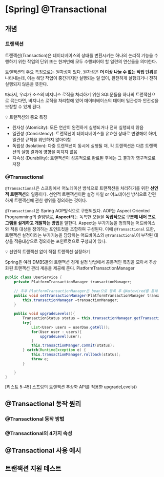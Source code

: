 # [Spring] @Transactional



## 개념

### 트랜잭션

트랜잭션(Transaction)은 데이터베이스의 상태를 변환시키는 하나의 논리적 기능을 수행하기 위한 작업의 단위 또는 한꺼번에 모두 수행되어야 할 일련의 연산들을 의미한다. 

트랜잭션의 주요 특징으로는 원자성이 있다. 원자성은 **더 이상 나눌 수 없는 작업 단위**를 나타내는데, 이는 해당 작업이 중간까지만 실행되는 일 없이, 완전하게 실행되거나 전혀 실행되지 않음을 뜻한다. 

따라서, 우리가 소스의 비지니스 로직을 처리하기 위한 SQL문들을 하나의 트랜잭션으로 묶는다면, 비지니스 로직을 처리함에 있어 데이터베이스의 데이터 일관성과 안전성을 보장할 수 있게 된다.



:bulb: 트랜잭션의 중요 특징

- 원자성 (Atomicity): 모든 연산이 완전하게 실행되거나 전혀 실행되지 않음
- 일관성 (Consistency): 트랜잭션이 데이터베이스를 유효한 상태로 변경해야 하며, 일관성 규칙을 위반하지 않아야함
- 독립성 (Isolation): 다중 트랜잭션이 동시에 실행될 때, 각 트랜잭션은 다른 트랜잭션의 실행 결과에 영향을 미치지 않음
- 지속성 (Durability): 트랜잭션이 성공적으로 완료된 후에는 그 결과가 영구적으로 저장



### @Transactional

`@Transactional`은 스프링에서 어노테이션 방식으로 트랜잭션을 처리하기를 위한 **선언적 트랜잭션**의 일종이다. 선언적 트랜잭션이란 설정 파일 or 어노테이션 방식으로 간편하게 트랜잭션에 관한 행위를 정의하는 것이다.

`@Transactional`은 Spring AOP방식으로 구현되었다. AOP는 Aspect Oriented Programming의 줄임말로, **Aspect**라는 독특한 모듈을 **독립적으로 구분해 내어 프로그램을 설계하고 개발하는 방법**을 말한다. Aspect는 부가기능을 정의하는 어드바이스와 적용 대상을 정의하는 포인트컷을 조합하여 구성된다. 이에 `@Transactional`  또한, 트랜잭션 설정이라는 부가기능을 담당하는 어드바이스와  `@Transactional`이 부착된 대상을 적용대상으로 정의하는 포인트컷으로 구성되어 있다.



:bulb: 선언적 트랜잭션 없이 직접 트랜잭션 설정하기

Spring은 여러 DMBS들의 트랜잭션 경계 설정 방법에서 공통적인 특징을 모아서 추상화된 트랜잭션 관리 계층을 제공해 준다. PlatformTransactionManager



```java
public class UserService {
    private PlatformTransactionManager transactionManager;
    
    // 추후 PlatformTransactionManager은 bean으로 등록 후 @Autowired를 통해 주입 받음
    public void setTransactionManager(PlatformTransactionManager transactionManager){
    	this.transactionManager =transactionManager;
    }
    
    public void upgradeLevels(){
        TransactionStatus status = this.transactionManager.getTransaction(new DefaultTransactionDefinition());
        try{
            List<User> users = userDao.getAll();
            for(User user : users){
                upgradeLevel(user);
            }
	        this.transactionManger.commit(status);
        } catch(RuntimeException e) {
            this.transactionManager.rollback(status);
            throw e;
        }

    }
}
```

[리스트 5-45] 스프링의 트랜잭션 추상화 API를 적용한 upgradeLevels()





## @Transactional 동작 원리



### @Transactional 동작 방법



### @Transactional의 4가지 속성



## @Transactional 사용 예시





## 트랜잭션 지원 테스트





